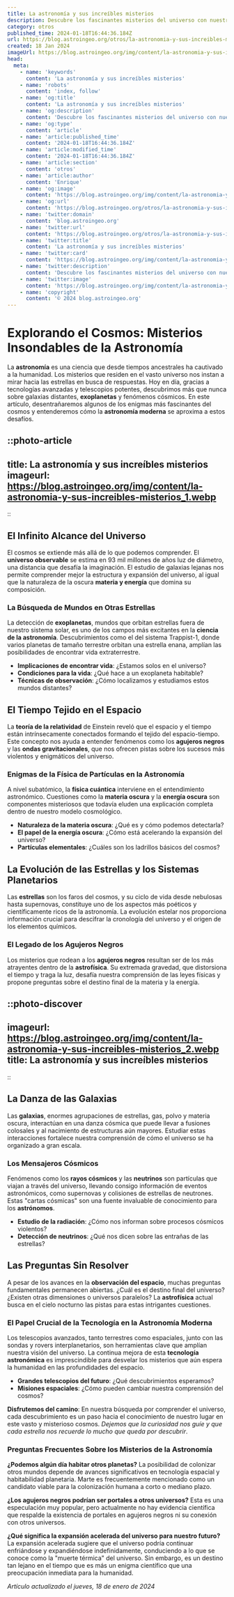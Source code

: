 ```yaml
---
title: La astronomía y sus increíbles misterios
description: Descubre los fascinantes misterios del universo con nuestra guía de astronomía. Exploremos juntos las maravillas cósmicas.
category: otros
published_time: 2024-01-18T16:44:36.184Z
url: https://blog.astroingeo.org/otros/la-astronomia-y-sus-increibles-misterios
created: 18 Jan 2024
imageUrl: https://blog.astroingeo.org/img/content/la-astronomia-y-sus-increibles-misterios_1.webp
head:
  meta:
    - name: 'keywords'
      content: 'La astronomía y sus increíbles misterios'
    - name: 'robots'
      content: 'index, follow'
    - name: 'og:title'
      content: 'La astronomía y sus increíbles misterios'
    - name: 'og:description'
      content: 'Descubre los fascinantes misterios del universo con nuestra guía de astronomía. Exploremos juntos las maravillas cósmicas.'
    - name: 'og:type'
      content: 'article'
    - name: 'article:published_time'
      content: '2024-01-18T16:44:36.184Z'
    - name: 'article:modified_time'
      content: '2024-01-18T16:44:36.184Z'
    - name: 'article:section'
      content: 'otros'
    - name: 'article:author'
      content: 'Enrique'
    - name: 'og:image'
      content: 'https://blog.astroingeo.org/img/content/la-astronomia-y-sus-increibles-misterios_1.webp'
    - name: 'og:url'
      content: 'https://blog.astroingeo.org/otros/la-astronomia-y-sus-increibles-misterios'
    - name: 'twitter:domain'
      content: 'blog.astroingeo.org'
    - name: 'twitter:url'
      content: 'https://blog.astroingeo.org/otros/la-astronomia-y-sus-increibles-misterios'
    - name: 'twitter:title'
      content: 'La astronomía y sus increíbles misterios'
    - name: 'twitter:card'
      content: 'https://blog.astroingeo.org/img/content/la-astronomia-y-sus-increibles-misterios_1.webp'
    - name: 'twitter:description'
      content: 'Descubre los fascinantes misterios del universo con nuestra guía de astronomía. Exploremos juntos las maravillas cósmicas.'
    - name: 'twitter:image'
      content: 'https://blog.astroingeo.org/img/content/la-astronomia-y-sus-increibles-misterios_1.webp'
    - name: 'copyright'
      content: '© 2024 blog.astroingeo.org'
---
```

# Explorando el Cosmos: Misterios Insondables de la Astronomía

La **astronomía** es una ciencia que desde tiempos ancestrales ha cautivado a la humanidad. Los misterios que residen en el vasto universo nos instan a mirar hacia las estrellas en busca de respuestas. Hoy en día, gracias a tecnologías avanzadas y telescopios potentes, descubrimos más que nunca sobre galaxias distantes, **exoplanetas** y fenómenos cósmicos. En este artículo, desentrañaremos algunos de los enigmas más fascinantes del cosmos y entenderemos cómo la **astronomía moderna** se aproxima a estos desafíos.


::photo-article
---
title: La astronomía y sus increíbles misterios
imageurl: https://blog.astroingeo.org/img/content/la-astronomia-y-sus-increibles-misterios_1.webp
---
::


## El Infinito Alcance del Universo

El cosmos se extiende más allá de lo que podemos comprender. El **universo observable** se estima en 93 mil millones de años luz de diámetro, una distancia que desafía la imaginación. El estudio de galaxias lejanas nos permite comprender mejor la estructura y expansión del universo, al igual que la naturaleza de la oscura **materia y energía** que domina su composición.

### La Búsqueda de Mundos en Otras Estrellas

La detección de **exoplanetas**, mundos que orbitan estrellas fuera de nuestro sistema solar, es uno de los campos más excitantes en la **ciencia de la astronomía**. Descubrimientos como el del sistema Trappist-1, donde varios planetas de tamaño terrestre orbitan una estrella enana, amplían las posibilidades de encontrar vida extraterrestre.

- **Implicaciones de encontrar vida**: ¿Estamos solos en el universo?
- **Condiciones para la vida**: ¿Qué hace a un exoplaneta habitable?
- **Técnicas de observación**: ¿Cómo localizamos y estudiamos estos mundos distantes?

## El Tiempo Tejido en el Espacio

La **teoría de la relatividad** de Einstein reveló que el espacio y el tiempo están intrínsecamente conectados formando el tejido del espacio-tiempo. Este concepto nos ayuda a entender fenómenos como los **agujeros negros** y las **ondas gravitacionales**, que nos ofrecen pistas sobre los sucesos más violentos y enigmáticos del universo.

### Enigmas de la Física de Partículas en la Astronomía

A nivel subatómico, la **física cuántica** interviene en el entendimiento astronómico. Cuestiones como la **materia oscura** y la **energía oscura** son componentes misteriosos que todavía eluden una explicación completa dentro de nuestro modelo cosmológico.

- **Naturaleza de la materia oscura**: ¿Qué es y cómo podemos detectarla?
- **El papel de la energía oscura**: ¿Cómo está acelerando la expansión del universo?
- **Partículas elementales**: ¿Cuáles son los ladrillos básicos del cosmos?

## La Evolución de las Estrellas y los Sistemas Planetarios

Las **estrellas** son los faros del cosmos, y su ciclo de vida desde nebulosas hasta supernovas, constituye uno de los aspectos más poéticos y científicamente ricos de la astronomía. La evolución estelar nos proporciona información crucial para descifrar la cronología del universo y el origen de los elementos químicos.

### El Legado de los Agujeros Negros

Los misterios que rodean a los **agujeros negros** resultan ser de los más atrayentes dentro de la **astrofísica**. Su extremada gravedad, que distorsiona el tiempo y traga la luz, desafía nuestra comprensión de las leyes físicas y propone preguntas sobre el destino final de la materia y la energía.


::photo-discover
---
imageurl: https://blog.astroingeo.org/img/content/la-astronomia-y-sus-increibles-misterios_2.webp
title: La astronomía y sus increíbles misterios
---
::


## La Danza de las Galaxias

Las **galaxias**, enormes agrupaciones de estrellas, gas, polvo y materia oscura, interactúan en una danza cósmica que puede llevar a fusiones colosales y al nacimiento de estructuras aún mayores. Estudiar estas interacciones fortalece nuestra comprensión de cómo el universo se ha organizado a gran escala.

### Los Mensajeros Cósmicos

Fenómenos como los **rayos cósmicos** y las **neutrinos** son partículas que viajan a través del universo, llevando consigo información de eventos astronómicos, como supernovas y colisiones de estrellas de neutrones. Estas "cartas cósmicas" son una fuente invaluable de conocimiento para los **astrónomos**.

- **Estudio de la radiación**: ¿Cómo nos informan sobre procesos cósmicos violentos?
- **Detección de neutrinos**: ¿Qué nos dicen sobre las entrañas de las estrellas?

## Las Preguntas Sin Resolver

A pesar de los avances en la **observación del espacio**, muchas preguntas fundamentales permanecen abiertas. ¿Cuál es el destino final del universo? ¿Existen otras dimensiones o universos paralelos? La **astrofísica** actual busca en el cielo nocturno las pistas para estas intrigantes cuestiones.

### El Papel Crucial de la Tecnología en la Astronomía Moderna

Los telescopios avanzados, tanto terrestres como espaciales, junto con las sondas y rovers interplanetarios, son herramientas clave que amplían nuestra visión del universo. La continua mejora de esta **tecnología astronómica** es imprescindible para desvelar los misterios que aún espera la humanidad en las profundidades del espacio.

- **Grandes telescopios del futuro**: ¿Qué descubrimientos esperamos?
- **Misiones espaciales**: ¿Cómo pueden cambiar nuestra comprensión del cosmos?

**Disfrutemos del camino**: En nuestra búsqueda por comprender el universo, cada descubrimiento es un paso hacia el conocimiento de nuestro lugar en este vasto y misterioso cosmos. *Dejemos que la curiosidad nos guíe y que cada estrella nos recuerde lo mucho que queda por descubrir*.

### Preguntas Frecuentes Sobre los Misterios de la Astronomía

**¿Podemos algún día habitar otros planetas?**
La posibilidad de colonizar otros mundos depende de avances significativos en tecnología espacial y habitabilidad planetaria. Marte es frecuentemente mencionado como un candidato viable para la colonización humana a corto o mediano plazo.

**¿Los agujeros negros podrían ser portales a otros universos?**
Esta es una especulación muy popular, pero actualmente no hay evidencia científica que respalde la existencia de portales en agujeros negros ni su conexión con otros universos.

**¿Qué significa la expansión acelerada del universo para nuestro futuro?**
La expansión acelerada sugiere que el universo podría continuar enfriándose y expandiéndose indefinidamente, conduciendo a lo que se conoce como la "muerte térmica" del universo. Sin embargo, es un destino tan lejano en el tiempo que es más un enigma científico que una preocupación inmediata para la humanidad.

_Artículo actualizado el jueves, 18 de enero de 2024_
